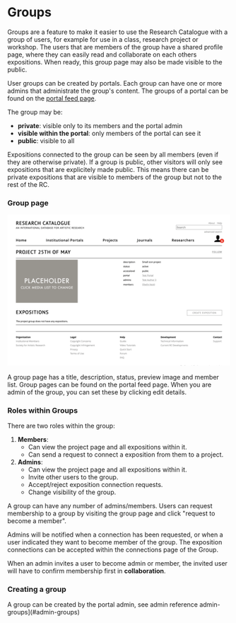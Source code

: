 # Groups

Groups are a feature to make it easier to use the Research Catalogue with a group of users, for example for use in a class, research project or workshop. The users that are members of the group have a shared profile page, where they can easily read and collaborate on each others expositions. When ready, this group page may also be made visible to the public. 

User groups can be created by portals. Each group can have one or more admins that administrate the group's content. The groups of a portal can be found on the [portal feed page](https://www.researchcatalogue.net/portal/institutions).

The group may be:

- __private__: visible only to its members and the portal admin 
- __visible within the portal__: only members of the portal can see it
- __public__: visible to all

Expositions connected to the group can be seen by all members (even if they are otherwise private). 
If a group is public, other visitors will only see expositions that are explicitely made public.
This means there can be private expositions that are visible to members of the group but not to the rest of the RC.

### Group page

![example group page](images/group-page.png "group page")

A group page has a title, description, status, preview image and member list. Group pages can be found on the portal feed page. When you are admin of the group, you can set these by clicking edit details.

### Roles within Groups

There are two roles within the group:


1. __Members__:
    * Can view the project page and all expositions within it.
    * Can send a request to connect a exposition from them to a project.
2. __Admins__:
    * Can view the project page and all expositions within it.
    * Invite other users to the group.
    * Accept/reject exposition connection requests.
    * Change visibility of the group.

A group can have any number of admins/members. Users can request membership to a group by visiting the group page and click "request to become a member". 

Admins will be notified when a connection has been requested, or when a user indicated they want to become member of the group. The exposition connections can be accepted within the connections page of the Group.

When an admin invites a user to become admin or member, the invited user will have to confirm membership first in __collaboration__.

### Creating a group

A group can be created by the portal admin, see admin reference admin-groups](#admin-groups) 

